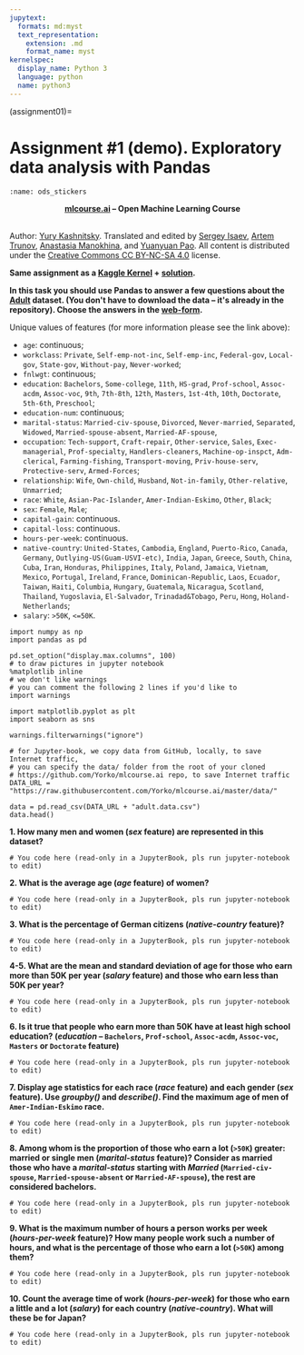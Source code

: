 ```yaml
---
jupytext:
  formats: md:myst
  text_representation:
    extension: .md
    format_name: myst
kernelspec:
  display_name: Python 3
  language: python
  name: python3
---
```


(assignment01)=

# Assignment #1 (demo). Exploratory data analysis with Pandas

```{figure} /_static/img/ods_stickers.jpg
:name: ods_stickers
```

**<center>[mlcourse.ai](https://mlcourse.ai) – Open Machine Learning Course** </center><br>

Author: [Yury Kashnitsky](https://www.linkedin.com/in/festline/). Translated and edited by [Sergey Isaev](https://www.linkedin.com/in/isvforall/), [Artem Trunov](https://www.linkedin.com/in/datamove/), [Anastasia Manokhina](https://www.linkedin.com/in/anastasiamanokhina/), and [Yuanyuan Pao](https://www.linkedin.com/in/yuanyuanpao/). All content is distributed under the [Creative Commons CC BY-NC-SA 4.0](https://creativecommons.org/licenses/by-nc-sa/4.0/) license.


**Same assignment as a [Kaggle Kernel](https://www.kaggle.com/kashnitsky/a1-demo-pandas-and-uci-adult-dataset) + [solution](https://www.kaggle.com/kashnitsky/a1-demo-pandas-and-uci-adult-dataset-solution).**

**In this task you should use Pandas to answer a few questions about the [Adult](https://archive.ics.uci.edu/ml/datasets/Adult) dataset. (You don't have to download the data – it's already  in the repository). Choose the answers in the [web-form](https://docs.google.com/forms/d/1uY7MpI2trKx6FLWZte0uVh3ULV4Cm_tDud0VDFGCOKg).**

Unique values of features (for more information please see the link above):
- `age`: continuous;
- `workclass`: `Private`, `Self-emp-not-inc`, `Self-emp-inc`, `Federal-gov`, `Local-gov`, `State-gov`, `Without-pay`, `Never-worked`;
- `fnlwgt`: continuous;
- `education`: `Bachelors`, `Some-college`, `11th`, `HS-grad`, `Prof-school`, `Assoc-acdm`, `Assoc-voc`, `9th`, `7th-8th`, `12th`, `Masters`, `1st-4th`, `10th`, `Doctorate`, `5th-6th`, `Preschool`;
- `education-num`: continuous;
- `marital-status`: `Married-civ-spouse`, `Divorced`, `Never-married`, `Separated`, `Widowed`, `Married-spouse-absent`, `Married-AF-spouse`,
- `occupation`: `Tech-support`, `Craft-repair`, `Other-service`, `Sales`, `Exec-managerial`, `Prof-specialty`, `Handlers-cleaners`, `Machine-op-inspct`, `Adm-clerical`, `Farming-fishing`, `Transport-moving`, `Priv-house-serv`, `Protective-serv`, `Armed-Forces`;
- `relationship`: `Wife`, `Own-child`, `Husband`, `Not-in-family`, `Other-relative`, `Unmarried`;
- `race`: `White`, `Asian-Pac-Islander`, `Amer-Indian-Eskimo`, `Other`, `Black`;
- `sex`: `Female`, `Male`;
- `capital-gain`: continuous.
- `capital-loss`: continuous.
- `hours-per-week`: continuous.
- `native-country`: `United-States`, `Cambodia`, `England`, `Puerto-Rico`, `Canada`, `Germany`, `Outlying-US(Guam-USVI-etc)`, `India`, `Japan`, `Greece`, `South`, `China`, `Cuba`, `Iran`, `Honduras`, `Philippines`, `Italy`, `Poland`, `Jamaica`, `Vietnam`, `Mexico`, `Portugal`, `Ireland`, `France`, `Dominican-Republic`, `Laos`, `Ecuador`, `Taiwan`, `Haiti`, `Columbia`, `Hungary`, `Guatemala`, `Nicaragua`, `Scotland`, `Thailand`, `Yugoslavia`, `El-Salvador`, `Trinadad&Tobago`, `Peru`, `Hong`, `Holand-Netherlands`;
- `salary`: `>50K`, `<=50K`.


```{code-cell} ipython3
import numpy as np
import pandas as pd

pd.set_option("display.max.columns", 100)
# to draw pictures in jupyter notebook
%matplotlib inline
# we don't like warnings
# you can comment the following 2 lines if you'd like to
import warnings

import matplotlib.pyplot as plt
import seaborn as sns

warnings.filterwarnings("ignore")
```


```{code-cell} ipython3
# for Jupyter-book, we copy data from GitHub, locally, to save Internet traffic,
# you can specify the data/ folder from the root of your cloned
# https://github.com/Yorko/mlcourse.ai repo, to save Internet traffic
DATA_URL = "https://raw.githubusercontent.com/Yorko/mlcourse.ai/master/data/"
```


```{code-cell} ipython3
data = pd.read_csv(DATA_URL + "adult.data.csv")
data.head()
```

**1. How many men and women (*sex* feature) are represented in this dataset?**


```{code-cell} ipython3
# You code here (read-only in a JupyterBook, pls run jupyter-notebook to edit)
```

**2. What is the average age (*age* feature) of women?**


```{code-cell} ipython3
# You code here (read-only in a JupyterBook, pls run jupyter-notebook to edit)
```

**3. What is the percentage of German citizens (*native-country* feature)?**


```{code-cell} ipython3
# You code here (read-only in a JupyterBook, pls run jupyter-notebook to edit)
```

**4-5. What are the mean and standard deviation of age for those who earn more than 50K per year (*salary* feature) and those who earn less than 50K per year?**


```{code-cell} ipython3
# You code here (read-only in a JupyterBook, pls run jupyter-notebook to edit)
```

**6. Is it true that people who earn more than 50K have at least high school education? (*education* – `Bachelors`, `Prof-school`, `Assoc-acdm`, `Assoc-voc`, `Masters` or `Doctorate` feature)**


```{code-cell} ipython3
# You code here (read-only in a JupyterBook, pls run jupyter-notebook to edit)
```

**7. Display age statistics for each race (*race* feature) and each gender (*sex* feature). Use *groupby()* and *describe()*. Find the maximum age of men of `Amer-Indian-Eskimo` race.**


```{code-cell} ipython3
# You code here (read-only in a JupyterBook, pls run jupyter-notebook to edit)
```

**8. Among whom is the proportion of those who earn a lot (`>50K`) greater: married or single men (*marital-status* feature)? Consider as married those who have a *marital-status* starting with *Married* (`Married-civ-spouse`, `Married-spouse-absent` or `Married-AF-spouse`), the rest are considered bachelors.**


```{code-cell} ipython3
# You code here (read-only in a JupyterBook, pls run jupyter-notebook to edit)
```

**9. What is the maximum number of hours a person works per week (*hours-per-week* feature)? How many people work such a number of hours, and what is the percentage of those who earn a lot (`>50K`) among them?**


```{code-cell} ipython3
# You code here (read-only in a JupyterBook, pls run jupyter-notebook to edit)
```

**10. Count the average time of work (*hours-per-week*) for those who earn a little and a lot (*salary*) for each country (*native-country*). What will these be for Japan?**


```{code-cell} ipython3
# You code here (read-only in a JupyterBook, pls run jupyter-notebook to edit)
```
